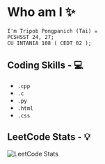# Who am I ✨
``` 
I'm Tripob Pongpanich (Tai) ☠️  
PCSHSST 24, 27;  
CU INTANIA 108 ( CEDT 02 );  
```
## Coding Skills - 💻  
- ```.cpp```
- ```.c```
- ```.py```
- ```.html```
- ```.css```
## LeetCode Stats - 💡
![LeetCode Stats](https://leetcard.jacoblin.cool/yusoqt?theme=wtf&font=ABeeZee)

<!---
# Who am I ✨  
<img src="https://sadanduseless.b-cdn.net/wp-content/uploads/2022/01/fat-cat4.jpg" alt="drawing" width="200"/>  
</br>
```
I'm Tripob Pongpanich (Tai) ☠️  
PCSHSST 24, 27;  
CU INTANIA 108 ( CEDT 02 );  
```
10 Fact About me
</br></br>
## Coding Skills - 💻  
--->

  

